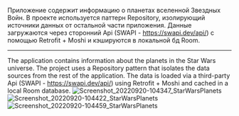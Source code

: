 Приложение содержит информацию о планетах вселенной Звездных Войн.
В проекте используется паттерн Repository, изолирующий источники данных от остальной части приложения.
Данные загружаются через сторонний Api (SWAPI - https://swapi.dev/api/) с помощью Retrofit + Moshi
и кэшируются в локальной бд Room.
___
The application contains information about the planets in the Star Wars universe.
The project uses a Repository pattern that isolates the data sources from the rest of the application.
The data is loaded via a third-party Api (SWAPI - https://swapi.dev/api/) using Retrofit + Moshi
and cached in a local Room database.
![Screenshot_20220920-104347_StarWarsPlanets](https://user-images.githubusercontent.com/89028460/191206060-46088df2-a2ed-4eb8-9a93-d8171090e27b.jpg)
![Screenshot_20220920-104422_StarWarsPlanets](https://user-images.githubusercontent.com/89028460/191206090-a73fbf46-42f6-4035-8609-e0eeacf5238a.jpg)
![Screenshot_20220920-104459_StarWarsPlanets](https://user-images.githubusercontent.com/89028460/191206124-48922d20-c667-4af8-93f6-47d17bcbd9f7.jpg)
